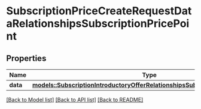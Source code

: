 # SubscriptionPriceCreateRequestDataRelationshipsSubscriptionPricePoint

## Properties

Name | Type | Description | Notes
------------ | ------------- | ------------- | -------------
**data** | [**models::SubscriptionIntroductoryOfferRelationshipsSubscriptionPricePointData**](SubscriptionIntroductoryOffer_relationships_subscriptionPricePoint_data.md) |  | 

[[Back to Model list]](../README.md#documentation-for-models) [[Back to API list]](../README.md#documentation-for-api-endpoints) [[Back to README]](../README.md)


